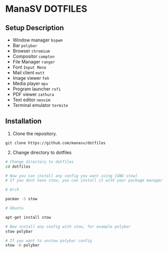 # ManaSV DOTFILES

Setup Description
-----------------

* Window manager `bspwm`
* Bar `polybar`
* Browser `chromium`
* Compositor `compton`
* File Manager `ranger`
* Font `Input Mono`
* Mail client `mutt`
* Image viewer `feh`
* Media player `mpv`
* Program launcher `rofi`
* PDF viewer `zathura`
* Text editor `neovim`
* Terminal emulator `termite`

Installation
------------
1. Clone the repository.
   
`git clone https://github.com/manasv/dotfiles`

2. Change directory to dotfiles

```bash
# Change directory to dotfiles
cd dotfiles

# Now you can install any config you want using [GNU stow]
# If you dont have stow, you can install it with your package manager

# Arch

pacman -S stow

# Ubuntu

apt-get install stow

# Now install any config with stow, for example polybar
stow polybar

# If you want to unstow polybar config
stow -D polybar
```

